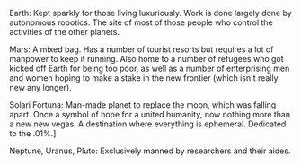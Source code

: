 Earth: Kept sparkly for those living luxuriously. Work is done largely done by autonomous robotics. The site of most of those people who control the activities of the other planets.

Mars: A mixed bag. Has a number of tourist resorts but requires a lot of manpower to keep it running. Also home to a number of refugees who got kicked off Earth for being too poor, as well as a number of enterprising men and women hoping to make a stake in the new frontier (which isn't really new any longer).

Solari Fortuna: Man-made planet to replace the moon, which was falling apart. Once a symbol of hope for a united humanity, now nothing more than a new new vegas. A destination where everything is ephemeral. Dedicated to the .01%.]

Neptune, Uranus, Pluto: Exclusively manned by researchers and their aides.
